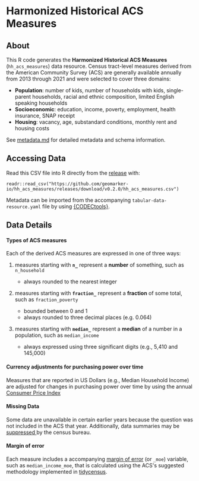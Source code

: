 # Harmonized Historical ACS Measures

## About

This R code generates the **Harmonized Historical ACS Measures** (`hh_acs_measures`) data resource. Census tract-level measures derived from the American Community Survey (ACS) are generally available annually from 2013 through 2021 and were selected to cover three domains:

- **Population**: number of kids, number of households with kids, single-parent households, racial and ethnic composition, limited English speaking households
- **Socioeconomic**: education, income, poverty, employment, health insurance, SNAP receipt
- **Housing**: vacancy, age, substandard conditions, monthly rent and housing costs

See [metadata.md](./metadata.md) for detailed metadata and schema information.

## Accessing Data

Read this CSV file into R directly from the [release](https://github.com/geomarker-io/hh_acs_measures/releases) with:

```
readr::read_csv("https://github.com/geomarker-io/hh_acs_measures/releases/download/v0.2.0/hh_acs_measures.csv")
```

Metadata can be imported from the accompanying `tabular-data-resource.yaml` file by using [{CODECtools}](https://geomarker.io/CODECtools/).

## Data Details

#### Types of ACS measures

Each of the derived ACS measures are expressed in one of three ways:

1. measures starting with **`n_`** represent a **number** of something, such as `n_household`
    - always rounded to the nearest integer

2. measures starting with **`fraction_`** represent a **fraction** of some total, such as `fraction_poverty`
    - bounded between 0 and 1
	- always rounded to three decimal places (e.g. 0.064)

3. measures starting with **`median_`** represent a **median** of a number in a population, such as `median_income`
    - always expressed using three significant digits (e.g., 5,410 and 145,000)

#### Currency adjustments for purchasing power over time

Measures that are reported in US Dollars (e.g., Median Household Income) are adjusted for changes in purchasing power over time by using the annual [Consumer Price Index](https://www.bls.gov/cpi/research-series/r-cpi-u-rs-home.htm)

#### Missing Data

Some data are unavailable in certain earlier years because the question was not included in the ACS that year.  Additionally, data summaries may be [suppressed ](https://www.census.gov/programs-surveys/acs/technical-documentation/data-suppression.html) by the census bureau.

#### Margin of error

Each measure includes a accompanying [margin of error](https://walker-data.com/tidycensus/articles/margins-of-error.html) (or `_moe`) variable, such as `median_income_moe`, that is calculated using the ACS's suggested methodology implemented in [tidycensus](https://walker-data.com/tidycensus/index.html).

